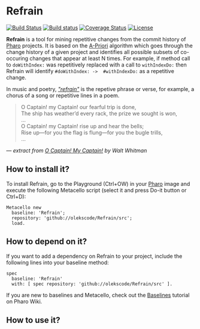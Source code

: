 # Refrain

[![Build Status](https://travis-ci.org/olekscode/Refrain.svg?branch=master)](https://travis-ci.org/olekscode/Refrain)
[![Build status](https://ci.appveyor.com/api/projects/status/t7lxsakunjyl0dan?svg=true)](https://ci.appveyor.com/project/olekscode/refrain)
[![Coverage Status](https://coveralls.io/repos/github/olekscode/Refrain/badge.svg?branch=master)](https://coveralls.io/github/olekscode/Refrain?branch=master)
[![License](https://img.shields.io/badge/license-MIT-blue.svg)](https://raw.githubusercontent.com/olekscode/Refrain/master/LICENSE)

**Refrain** is a tool for mining repetitive changes from the commit history of [Pharo](https://pharo.org/) projects. It is based on the [A-Priori](https://github.com/pharo-ai/APriori) algorithm which goes through the change history of a given project and identifies all possible subsets of co-occuring changes that appear at least N times. For example, if method call to `doWithIndex:` was repetitively replaced with a call to `withIndexDo:` then Refrain will identify `#doWithIndex: ->  #withIndexDo:` as a repetitive change.

In music and poetry, [_"refrain"_](https://en.wikipedia.org/wiki/Refrain) is the repetive phrase or verse, for example, a chorus of a song or repetitive lines in a poem.

> O Captain! my Captain! our fearful trip is done,  
The ship has weather’d every rack, the prize we sought is won,  
...  
O Captain! my Captain! rise up and hear the bells;  
Rise up—for you the flag is flung—for you the bugle trills,  
...

&mdash; _extract from [O Captain! My Captain!](https://www.poetryfoundation.org/poems/45474/o-captain-my-captain) by Walt Whitman_

## How to install it?

To install Refrain, go to the Playground (Ctrl+OW) in your [Pharo](https://pharo.org/) image and execute the following Metacello script (select it and press Do-it button or Ctrl+D):

```Smalltalk
Metacello new
  baseline: 'Refrain';
  repository: 'github://olekscode/Refrain/src';
  load.
```

## How to depend on it?

If you want to add a dependency on Refrain to your project, include the following lines into your baseline method:

```Smalltalk
spec
  baseline: 'Refrain'
  with: [ spec repository: 'github://olekscode/Refrain/src' ].
```

If you are new to baselines and Metacello, check out the [Baselines](https://github.com/pharo-open-documentation/pharo-wiki/blob/master/General/Baselines.md) tutorial on Pharo Wiki.

## How to use it?
